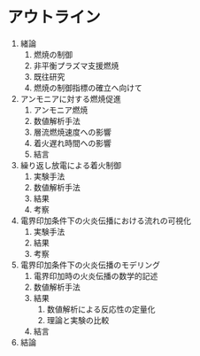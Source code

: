 # アウトライン
1. 緒論
   1. 燃焼の制御
   2. 非平衡プラズマ支援燃焼
   3. 既往研究
   4. 燃焼の制御指標の確立へ向けて
4. アンモニアに対する燃焼促進
   1. アンモニア燃焼
   2. 数値解析手法
   3. 層流燃焼速度への影響
   4. 着火遅れ時間への影響
   5. 結言
5. 繰り返し放電による着火制御
   1. 実験手法
   2. 数値解析手法
   3. 結果
   4. 考察
6. 電界印加条件下の火炎伝播における流れの可視化
   1. 実験手法
   2. 結果
   3. 考察
7. 電界印加条件下の火炎伝播のモデリング
   1. 電界印加時の火炎伝播の数学的記述
   2. 数値解析手法
   3. 結果
      1. 数値解析による反応性の定量化
      2. 理論と実験の比較
   4. 結言
8. 結論